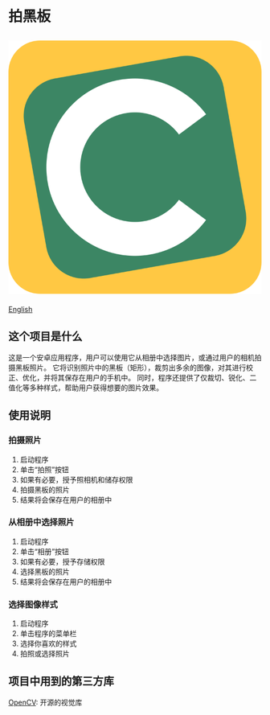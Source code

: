 # 拍黑板
![Logo](logo.svg)
---

[English](ReadMe.md)

## 这个项目是什么
这是一个安卓应用程序，用户可以使用它从相册中选择图片，或通过用户的相机拍摄黑板照片。
它将识别照片中的黑板（矩形），裁剪出多余的图像，对其进行校正、优化，并将其保存在用户的手机中。
同时，程序还提供了仅裁切、锐化、二值化等多种样式，帮助用户获得想要的图片效果。

## 使用说明
### 拍摄照片
1. 启动程序
2. 单击“拍照”按钮
3. 如果有必要，授予照相机和储存权限
4. 拍摄黑板的照片
5. 结果将会保存在用户的相册中

### 从相册中选择照片
1. 启动程序
2. 单击“相册”按钮
3. 如果有必要，授予存储权限
4. 选择黑板的照片
5. 结果将会保存在用户的相册中

### 选择图像样式
1. 启动程序
2. 单击程序的菜单栏
3. 选择你喜欢的样式
4. 拍照或选择照片

## 项目中用到的第三方库
[OpenCV](https://github.com/opencv/opencv): 开源的视觉库
